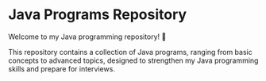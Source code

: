 
# Java Programs Repository

Welcome to my Java programming repository! 🚀


This repository contains a collection of Java programs, ranging from basic concepts to advanced topics, designed to strengthen my Java programming skills and prepare for interviews.

